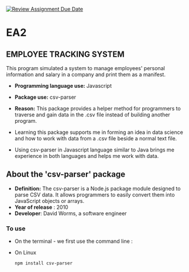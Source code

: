 [![Review Assignment Due Date](https://classroom.github.com/assets/deadline-readme-button-24ddc0f5d75046c5622901739e7c5dd533143b0c8e959d652212380cedb1ea36.svg)](https://classroom.github.com/a/RPDAFNpj)
# EA2

## EMPLOYEE TRACKING SYSTEM
This program simulated a system to manage employees' personal information and salary in a company and print them as a manifest.

- **Programming language use:** Javascript
- **Package use:** csv-parser
- **Reason:** This package provides a helper method for programmers to traverse and gain data in the .csv file instead of building another program.

- Learning this package supports me in forming an idea in data science and how to work with data from a .csv file beside a normal text file.
- Using csv-parser in Javascript language similar to Java brings me experience in both languages and helps me work with data.

## About the 'csv-parser' package
- **Definition:** The csv-parser is a Node.js package module designed to parse CSV data. It allows programmers to easily convert them into JavaScript objects or arrays.
- **Year of release** : 2010
- **Developer**: David Worms, a software engineer

### To use
* On the terminal - we first use the command line :
* On Linux

      npm install csv-parser
  

 

